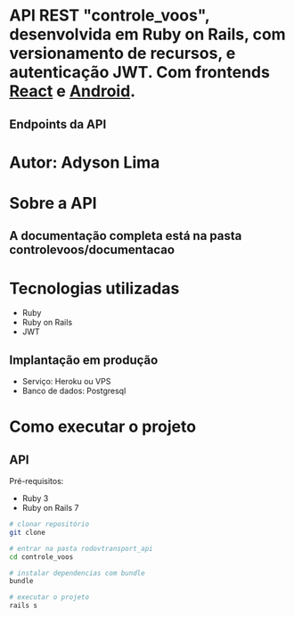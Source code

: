 # API REST "controle_voos", desenvolvida em Ruby on Rails, com versionamento de recursos, e autenticação JWT. Com frontends <a href="">React</a> e <a href="">Android</a>. 

## Endpoints da API 

# Autor: Adyson Lima 

# Sobre a API
## A documentação completa está na pasta controlevoos/documentacao

# Tecnologias utilizadas

- Ruby
- Ruby on Rails
- JWT

## Implantação em produção
- Serviço: Heroku ou VPS
- Banco de dados: Postgresql

# Como executar o projeto

## API
Pré-requisitos: 
- Ruby 3
- Ruby on Rails 7

```bash
# clonar repositório
git clone 

# entrar na pasta rodovtransport_api
cd controle_voos

# instalar dependencias com bundle
bundle

# executar o projeto
rails s
```


